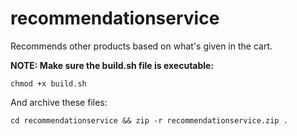 # recommendationservice
Recommends other products based on what's given in the cart.

**NOTE: Make sure the build.sh file is executable:**
```
chmod +x build.sh
```
And archive these files:
```
cd recommendationservice && zip -r recommendationservice.zip .
```

